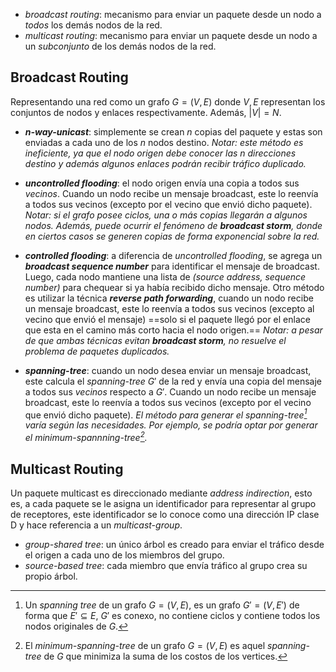 - *broadcast routing*: mecanismo para enviar un paquete desde un nodo a *todos* los demás nodos de la red.
- *multicast routing*: mecanismo para enviar un paquete desde un nodo a un *subconjunto* de los demás nodos de la red.

## Broadcast Routing
Representando una red como un grafo $G=(V, E)$ donde $V, E$ representan los conjuntos de nodos y enlaces respectivamente. Además, $|V|=N$.

- __*n-way-unicast*__: simplemente se crean $n$ copias del paquete y estas son enviadas a cada uno de los $n$ nodos destino. *Notar: este método es ineficiente, ya que el nodo origen debe conocer las $n$ direcciones destino y además algunos enlaces podrán recibir tráfico duplicado.*

- __*uncontrolled flooding*__: el nodo origen envía una copia a todos sus *vecinos*. Cuando un nodo recibe un mensaje broadcast, este lo reenvía a todos sus vecinos (excepto por el vecino que envió dicho paquete). *Notar: si el grafo posee ciclos, una o más copias llegarán a algunos nodos. Además, puede ocurrir el fenómeno de __broadcast storm__, donde en ciertos casos se generen copias de forma exponencial sobre la red.*

- __*controlled flooding*__: a diferencia de *uncontrolled flooding*, se agrega un __*broadcast sequence number*__ para identificar el mensaje de broadcast. Luego, cada nodo mantiene una lista de *(source address, sequence number)* para   chequear si ya había recibido dicho mensaje. 
    Otro método es utilizar la técnica __*reverse path forwarding*__, cuando un nodo recibe un mensaje broadcast, este lo reenvía a todos sus vecinos (excepto al vecino que envió el mensaje) ==solo si el paquete llegó por el enlace que esta en el camino más corto hacia el nodo origen.== *Notar: a pesar de que ambas técnicas evitan __broadcast storm__, no resuelve el problema de paquetes duplicados.*

- __*spanning-tree*__: cuando un nodo desea enviar un mensaje broadcast, este calcula el *spanning-tree* $G'$ de la red y envía una copia del mensaje a todos sus *vecinos* respecto a $G'$. Cuando un nodo recibe un mensaje broadcast, este lo reenvía a todos sus vecinos (excepto por el vecino que envió dicho paquete). *El método para generar el spanning-tree[^spanning-tree] varía según las necesidades. Por ejemplo, se podría optar por generar el minimum-spannning-tree[^minimum-spanning-tree].*

## Multicast Routing
Un paquete multicast es direccionado mediante *address indirection*, esto es, a cada paquete se le asigna un identificador para representar al grupo de receptores, este identificador se lo conoce como una dirección IP clase D y hace referencia a un *multicast-group*. 

- *group-shared tree*: un único árbol es creado para enviar el tráfico desde el origen a cada uno de los miembros del grupo.
- *source-based tree*: cada miembro que envía tráfico al grupo crea su propio árbol.

[^spanning-tree]: Un *spanning tree* de un grafo $G=(V, E)$, es un grafo $G'=(V,E')$ de forma que $E' \subseteq E$, $G'$ es conexo, no contiene ciclos y contiene todos los nodos originales de $G$.
[^minimum-spanning-tree]: El *minimum-spanning-tree* de un grafo $G=(V, E)$ es aquel *spanning-tree*[^spanning-tree]  de $G$ que minimiza la suma de los costos de los vertices.